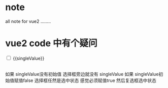 # note

all note for vue2 ........

# vue2 code 中有个疑问

<input type="checkbox" id="single" v-model="singleValue">
<label>{{singleValue}}</label><br><br>

如果 singleValue没有初始值 选择框旁边就没有 singleValue
如果 singleValue初始值赋值false 选择框任然是选中状态
感觉必须赋值true 然后复选框选中状态
